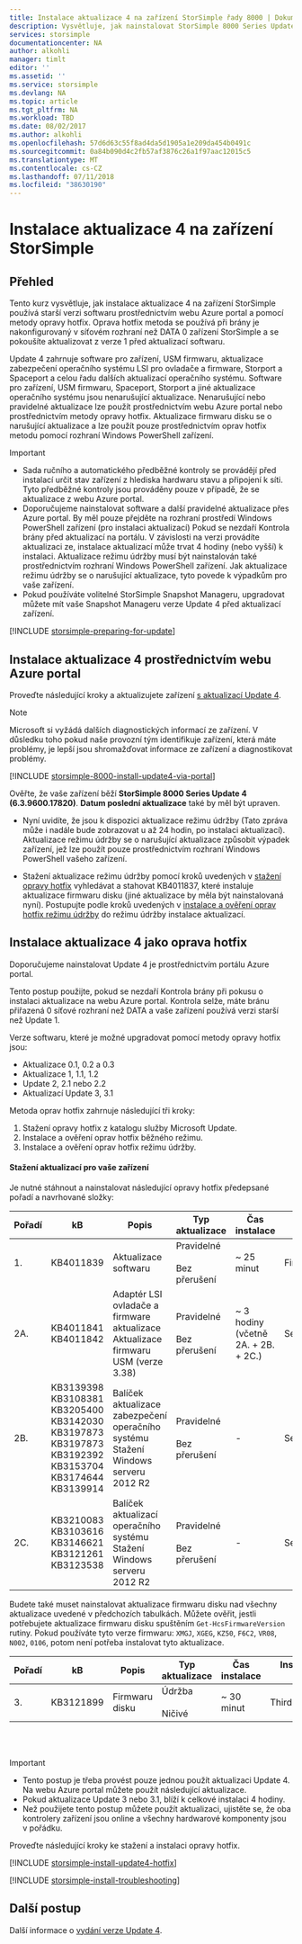 ```yaml
---
title: Instalace aktualizace 4 na zařízení StorSimple řady 8000 | Dokumentace Microsoftu
description: Vysvětluje, jak nainstalovat StorSimple 8000 Series Update 4 na vašem zařízení řady StorSimple 8000.
services: storsimple
documentationcenter: NA
author: alkohli
manager: timlt
editor: ''
ms.assetid: ''
ms.service: storsimple
ms.devlang: NA
ms.topic: article
ms.tgt_pltfrm: NA
ms.workload: TBD
ms.date: 08/02/2017
ms.author: alkohli
ms.openlocfilehash: 57d6d63c55f8ad4da5d1905a1e209da454b0491c
ms.sourcegitcommit: 0a84b090d4c2fb57af3876c26a1f97aac12015c5
ms.translationtype: MT
ms.contentlocale: cs-CZ
ms.lasthandoff: 07/11/2018
ms.locfileid: "38630190"
---
```

# <a name="install-update-4-on-your-storsimple-device"></a>Instalace aktualizace 4 na zařízení StorSimple

## <a name="overview"></a>Přehled

Tento kurz vysvětluje, jak instalace aktualizace 4 na zařízení StorSimple používá starší verzi softwaru prostřednictvím webu Azure portal a pomocí metody opravy hotfix. Oprava hotfix metoda se používá při brány je nakonfigurovaný v síťovém rozhraní než DATA 0 zařízení StorSimple a se pokoušíte aktualizovat z verze 1 před aktualizací softwaru.

Update 4 zahrnuje software pro zařízení, USM firmwaru, aktualizace zabezpečení operačního systému LSI pro ovladače a firmware, Storport a Spaceport a celou řadu dalších aktualizací operačního systému.  Software pro zařízení, USM firmwaru, Spaceport, Storport a jiné aktualizace operačního systému jsou nenarušující aktualizace. Nenarušující nebo pravidelné aktualizace lze použít prostřednictvím webu Azure portal nebo prostřednictvím metody opravy hotfix. Aktualizace firmwaru disku se o narušující aktualizace a lze použít pouze prostřednictvím oprav hotfix metodu pomocí rozhraní Windows PowerShell zařízení.

> [!IMPORTANT]
> * Sada ručního a automatického předběžné kontroly se provádějí před instalací určit stav zařízení z hlediska hardwaru stavu a připojení k síti. Tyto předběžné kontroly jsou prováděny pouze v případě, že se aktualizace z webu Azure portal.
> * Doporučujeme nainstalovat software a další pravidelné aktualizace přes Azure portal. By měl pouze přejděte na rozhraní prostředí Windows PowerShell zařízení (pro instalaci aktualizací) Pokud se nezdaří Kontrola brány před aktualizací na portálu. V závislosti na verzi provádíte aktualizaci ze, instalace aktualizací může trvat 4 hodiny (nebo vyšší) k instalaci. Aktualizace režimu údržby musí být nainstalován také prostřednictvím rozhraní Windows PowerShell zařízení. Jak aktualizace režimu údržby se o narušující aktualizace, tyto povede k výpadkům pro vaše zařízení.
> * Pokud používáte volitelné StorSimple Snapshot Manageru, upgradovat můžete mít vaše Snapshot Manageru verze Update 4 před aktualizací zařízení.


[!INCLUDE [storsimple-preparing-for-update](../../includes/storsimple-preparing-for-updates.md)]

## <a name="install-update-4-via-the-azure-portal"></a>Instalace aktualizace 4 prostřednictvím webu Azure portal
Proveďte následující kroky a aktualizujete zařízení [s aktualizací Update 4](storsimple-update4-release-notes.md).

> [!NOTE]
> Microsoft si vyžádá dalších diagnostických informací ze zařízení. V důsledku toho pokud naše provozní tým identifikuje zařízení, která máte problémy, je lepší jsou shromažďovat informace ze zařízení a diagnostikovat problémy. 

[!INCLUDE [storsimple-8000-install-update4-via-portal](../../includes/storsimple-8000-install-update4-via-portal.md)]

Ověřte, že vaše zařízení běží **StorSimple 8000 Series Update 4 (6.3.9600.17820)**. **Datum poslední aktualizace** také by měl být upraven.

* Nyní uvidíte, že jsou k dispozici aktualizace režimu údržby (Tato zpráva může i nadále bude zobrazovat u až 24 hodin, po instalaci aktualizací). Aktualizace režimu údržby se o narušující aktualizace způsobit výpadek zařízení, jež lze použít pouze prostřednictvím rozhraní Windows PowerShell vašeho zařízení.

* Stažení aktualizace režimu údržby pomocí kroků uvedených v [stažení opravy hotfix](#to-download-hotfixes) vyhledávat a stahovat KB4011837, které instaluje aktualizace firmwaru disku (jiné aktualizace by měla být nainstalovaná nyní). Postupujte podle kroků uvedených v [instalace a ověření oprav hotfix režimu údržby](#to-install-and-verify-maintenance-mode-hotfixes) do režimu údržby instalace aktualizací.

## <a name="install-update-4-as-a-hotfix"></a>Instalace aktualizace 4 jako oprava hotfix
Doporučujeme nainstalovat Update 4 je prostřednictvím portálu Azure portal.

Tento postup použijte, pokud se nezdaří Kontrola brány při pokusu o instalaci aktualizace na webu Azure portal. Kontrola selže, máte bránu přiřazená 0 síťové rozhraní než DATA a vaše zařízení používá verzi starší než Update 1.

Verze softwaru, které je možné upgradovat pomocí metody opravy hotfix jsou:

* Aktualizace 0.1, 0.2 a 0.3
* Aktualizace 1, 1.1, 1.2
* Update 2, 2.1 nebo 2.2
* Aktualizací Update 3, 3.1


Metoda oprav hotfix zahrnuje následující tři kroky:

1. Stažení opravy hotfix z katalogu služby Microsoft Update.
2. Instalace a ověření oprav hotfix běžného režimu.
3. Instalace a ověření oprav hotfix režimu údržby.

#### <a name="download-updates-for-your-device"></a>Stažení aktualizací pro vaše zařízení

Je nutné stáhnout a nainstalovat následující opravy hotfix předepsané pořadí a navrhované složky:

| Pořadí | kB | Popis | Typ aktualizace | Čas instalace |Instalovat do složky|
| --- | --- | --- | --- | --- | --- |
| 1. |KB4011839 |Aktualizace softwaru |Pravidelné <br></br>Bez přerušení |~ 25 minut |FirstOrderUpdate|
| 2A. |KB4011841 <br> KB4011842 |Adaptér LSI ovladače a firmware aktualizace <br> Aktualizace firmwaru USM (verze 3.38) |Pravidelné <br></br>Bez přerušení |~ 3 hodiny <br> (včetně 2A. + 2B. + 2C.)|SecondOrderUpdate|
| 2B. |KB3139398 KB3108381 <br> KB3205400 KB3142030 <br> KB3197873 KB3197873 <br> KB3192392 KB3153704 <br> KB3174644 KB3139914  |Balíček aktualizace zabezpečení operačního systému <br> Stažení Windows serveru 2012 R2 |Pravidelné <br></br>Bez přerušení |- |SecondOrderUpdate|
| 2C. |KB3210083 KB3103616 <br> KB3146621 KB3121261 <br> KB3123538 |Balíček aktualizací operačního systému <br> Stažení Windows serveru 2012 R2 |Pravidelné <br></br>Bez přerušení |- |SecondOrderUpdate|

Budete také muset nainstalovat aktualizace firmwaru disku nad všechny aktualizace uvedené v předchozích tabulkách. Můžete ověřit, jestli potřebujete aktualizace firmwaru disku spuštěním `Get-HcsFirmwareVersion` rutiny. Pokud používáte tyto verze firmwaru: `XMGJ`, `XGEG`, `KZ50`, `F6C2`, `VR08`, `N002`, `0106`, potom není potřeba instalovat tyto aktualizace.

| Pořadí | kB | Popis | Typ aktualizace | Čas instalace | Instalovat do složky|
| --- | --- | --- | --- | --- | --- |
| 3. |KB3121899 |Firmwaru disku |Údržba <br></br>Ničivé |~ 30 minut | ThirdOrderUpdate |

<br></br>

> [!IMPORTANT]
> * Tento postup je třeba provést pouze jednou použít aktualizaci Update 4. Na webu Azure portal můžete použít následující aktualizace.
> * Pokud aktualizace Update 3 nebo 3.1, blíží k celkové instalaci 4 hodiny.
> * Než použijete tento postup můžete použít aktualizaci, ujistěte se, že oba kontrolery zařízení jsou online a všechny hardwarové komponenty jsou v pořádku.

Proveďte následující kroky ke stažení a instalaci opravy hotfix.

[!INCLUDE [storsimple-install-update4-hotfix](../../includes/storsimple-install-update4-hotfix.md)]

[!INCLUDE [storsimple-install-troubleshooting](../../includes/storsimple-install-troubleshooting.md)]

## <a name="next-steps"></a>Další postup
Další informace o [vydání verze Update 4](storsimple-update4-release-notes.md).

